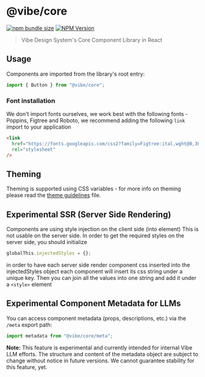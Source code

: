 # @vibe/core

<a href="https://bundlephobia.com/package/@vibe/core"><img alt="npm bundle size" src="https://img.shields.io/bundlephobia/minzip/@vibe/core"></a>
<a href="https://www.npmjs.com/package/@vibe/core"><img alt="NPM Version" src="https://img.shields.io/npm/v/@vibe/core?label=@vibe/core"></a>

> Vibe Design System's Core Component Library in React

## Usage

Components are imported from the library's root entry:

```javascript
import { Button } from "@vibe/core";
```

### Font installation

We don't import fonts ourselves, we work best with the following fonts -
Poppins, Figtree and Roboto, we recommend adding the following `link` import to your application

```html
<link
  href="https://fonts.googleapis.com/css2?family=Figtree:ital,wght@0,300;0,400;0,500;0,600;0,700;0,800;0,900;1,300;1,400;1,500;1,600;1,700;1,800;1,900&family=Poppins:ital,wght@0,100;0,200;0,300;0,400;0,500;0,600;0,700;0,800;0,900;1,100;1,200;1,300;1,400;1,500;1,600;1,700;1,800;1,900&display=swap"
  rel="stylesheet"
/>
```

## Theming

Theming is supported using CSS variables - for more info on theming please read the [theme guidelines](./docs/theming.md) file.

## Experimental SSR (Server Side Rendering)

Components are using style injection on the client side (into <head> element)
This is not usable on the server side.
In order to get the required styles on the server side, you should initialize

```javascript
globalThis.injectedStyles = {};
```

in order to have each server side render component css inserted into the injectedStyles object
each component will insert its css string under a unique key.
Then you can join all the values into one string and add it under a `<style>` element

## Experimental Component Metadata for LLMs

You can access component metadata (props, descriptions, etc.) via the `/meta` export path:

```javascript
import metadata from "@vibe/core/meta";
```

**Note:** This feature is experimental and currently intended for internal Vibe LLM efforts. The structure and content of the metadata object are subject to change without notice in future versions. We cannot guarantee stability for this feature, yet.
